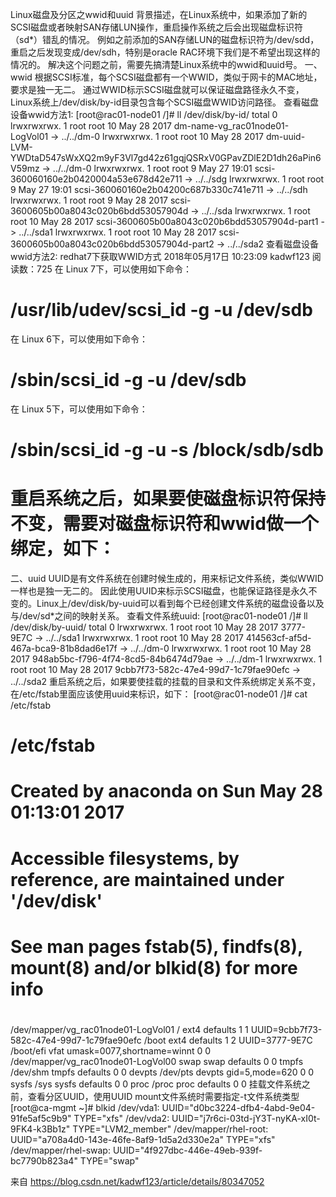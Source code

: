 Linux磁盘及分区之wwid和uuid
背景描述，在Linux系统中，如果添加了新的SCSI磁盘或者映射SAN存储LUN操作，重启操作系统之后会出现磁盘标识符（sd*）错乱的情况。
例如之前添加的SAN存储LUN的磁盘标识符为/dev/sdd，重启之后发现变成/dev/sdh，特别是oracle RAC环境下我们是不希望出现这样的情况的。
解决这个问题之前，需要先搞清楚Linux系统中的wwid和uuid号。
一、wwid
根据SCSI标准，每个SCSI磁盘都有一个WWID，类似于网卡的MAC地址，要求是独一无二。
通过WWID标示SCSI磁盘就可以保证磁盘路径永久不变，Linux系统上/dev/disk/by-id目录包含每个SCSI磁盘WWID访问路径。
查看磁盘设备wwid方法1:
[root@rac01-node01 /]# ll /dev/disk/by-id/
total 0
lrwxrwxrwx. 1 root root 10 May 28 2017 dm-name-vg_rac01node01-LogVol01 -> ../../dm-0
lrwxrwxrwx. 1 root root 10 May 28 2017 dm-uuid-LVM-YWDtaD547sWxXQ2m9yF3Vl7gd42z61gqjQSRxV0GPavZDlE2D1dh26aPin6V59mz -> ../../dm-0
lrwxrwxrwx. 1 root root 9 May 27 19:01 scsi-360060160e2b0420004a53e678d42e711 -> ../../sdg
lrwxrwxrwx. 1 root root 9 May 27 19:01 scsi-360060160e2b04200c687b330c741e711 -> ../../sdh
lrwxrwxrwx. 1 root root 9 May 28 2017 scsi-3600605b00a8043c020b6bdd53057904d -> ../../sda
lrwxrwxrwx. 1 root root 10 May 28 2017 scsi-3600605b00a8043c020b6bdd53057904d-part1 -> ../../sda1
lrwxrwxrwx. 1 root root 10 May 28 2017 scsi-3600605b00a8043c020b6bdd53057904d-part2 -> ../../sda2
查看磁盘设备wwid方法2:
redhat7下获取WWID方式
2018年05月17日 10:23:09 kadwf123 阅读数：725
在 Linux 7下，可以使用如下命令：
# /usr/lib/udev/scsi_id -g -u /dev/sdb
在 Linux 6下，可以使用如下命令：
# /sbin/scsi_id -g -u /dev/sdb
在 Linux 5下，可以使用如下命令：
# /sbin/scsi_id -g -u -s /block/sdb/sdb
重启系统之后，如果要使磁盘标识符保持不变，需要对磁盘标识符和wwid做一个绑定，如下：
=======================================================================================
二、uuid
UUID是有文件系统在创建时候生成的，用来标记文件系统，类似WWID一样也是独一无二的。
因此使用UUID来标示SCSI磁盘，也能保证路径是永久不变的。Linux上/dev/disk/by-uuid可以看到每个已经创建文件系统的磁盘设备以及与/dev/sd*之间的映射关系。
查看文件系统uuid:
[root@rac01-node01 /]# ll /dev/disk/by-uuid/
total 0
lrwxrwxrwx. 1 root root 10 May 28 2017 3777-9E7C -> ../../sda1
lrwxrwxrwx. 1 root root 10 May 28 2017 414563cf-af5d-467a-bca9-81b8dad6e17f -> ../../dm-0
lrwxrwxrwx. 1 root root 10 May 28 2017 948ab5bc-f796-4f74-8cd5-84b6474d79ae -> ../../dm-1
lrwxrwxrwx. 1 root root 10 May 28 2017 9cbb7f73-582c-47e4-99d7-1c79fae90efc -> ../../sda2
重启系统之后，如果要使挂载的挂载的目录和文件系统绑定关系不变，在/etc/fstab里面应该使用uuid来标识，如下：
[root@rac01-node01 /]# cat /etc/fstab
# /etc/fstab
# Created by anaconda on Sun May 28 01:13:01 2017
# Accessible filesystems, by reference, are maintained under '/dev/disk'
# See man pages fstab(5), findfs(8), mount(8) and/or blkid(8) for more info
#
/dev/mapper/vg_rac01node01-LogVol01 / ext4 defaults 1 1
UUID=9cbb7f73-582c-47e4-99d7-1c79fae90efc /boot ext4 defaults 1 2
UUID=3777-9E7C /boot/efi vfat umask=0077,shortname=winnt 0 0
/dev/mapper/vg_rac01node01-LogVol00 swap swap defaults 0 0
tmpfs /dev/shm tmpfs defaults 0 0
devpts /dev/pts devpts gid=5,mode=620 0 0
sysfs /sys sysfs defaults 0 0
proc /proc proc defaults 0 0
挂载文件系统之前，查看分区UUID，使用UUID mount文件系统时需要指定-t文件系统类型
[root@ca-mgmt ~]# blkid
/dev/vda1: UUID="d0bc3224-dfb4-4abd-9e04-91fe5af5c9b9" TYPE="xfs"
/dev/vda2: UUID="j7r6ci-03td-jY3T-nyKA-xI0t-9FK4-k3Bb1z" TYPE="LVM2_member"
/dev/mapper/rhel-root: UUID="a708a4d0-143e-46fe-8af9-1d5a2d330e2a" TYPE="xfs"
/dev/mapper/rhel-swap: UUID="4f927dbc-446e-49eb-939f-bc7790b823a4" TYPE="swap"
 
来自 <https://blog.csdn.net/kadwf123/article/details/80347052>